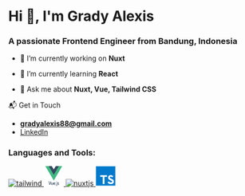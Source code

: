 <h1>Hi 👋, I'm Grady Alexis</h1>
<h3>A passionate Frontend Engineer from Bandung, Indonesia</h3>

- 🔭 I’m currently working on **Nuxt**

- 🌱 I’m currently learning **React**

- 💬 Ask me about **Nuxt, Vue, Tailwind CSS**


📬 Get in Touch
- **gradyalexis88@gmail.com**
- <a href='https://www.linkedin.com/in/grady-alexis/'>LinkedIn</a>


<h3 align="left">Languages and Tools:</h3>
<p align="left">
  <a href="https://tailwindcss.com/" target="_blank"> 
    <img src="https://www.vectorlogo.zone/logos/tailwindcss/tailwindcss-icon.svg" alt="tailwind" width="40" height="40"/>
  </a> 
  <a href="https://vuejs.org/" target="_blank"> 
    <img src="https://raw.githubusercontent.com/devicons/devicon/master/icons/vuejs/vuejs-original-wordmark.svg" alt="vuejs" width="40" height="40"/>
  </a>
  <a href="https://nuxtjs.org/" target="_blank"> 
    <img src="https://nuxtjs.org/design-kit/colored-logo.png" alt="nuxtjs" width="40" height="40"/>
  </a>
  <a href="https://www.typescriptlang.org/" target="_blank">
    <img src="https://raw.githubusercontent.com/devicons/devicon/master/icons/typescript/typescript-original.svg" alt="typescript" width="40" height="40"/> 
  </a>
</p>

